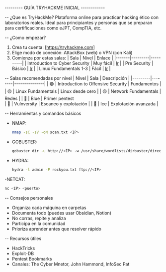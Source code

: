 --------- GUÍA TRYHACKME INICIAL ------------

-- ¿Que es TryHackMe?
Plataforma online para practicar hacking ético con laboratorios reales. Ideal para
principiantes y personas que se preparan para certificaciones como eJPT, CompTIA, etc.



-- ¿Como empezar?
1. Crea tu cuenta:
  [https://tryhackme.com]
2. Elige modo de conexión:
  AttackBox (web) o VPN (con Kali)
3. Comienza por estas salas:
  |  Sala  |  Nivel  |  Enlace  |
  |-------|---------|----------|
  |  Introduction to Cyber Security  |  Muy fácil  |  [Ir](https://tryhackme.com/room.introtooffensivesecurity)  |
  |  Pre Security                    |  Básico      |  [Ir](https://tryhackme.com/room/introtonetworking)  |
  |  Linux Fundamentals 1-3          |  Fácil       |  [Ir](https://tryhackme.com/module/linux-fundamentals)  |


-- Salas recomendadas por nivel
  |  Nivel  |  Sala  |  Descripción  |
  |---------|--------|---------------|
  |  🟢  |  Introduction to Offensive Security  |  Fundamentos  |
  |  🟡  |  Linux Fundamentals  |  Linux desde cero  |
  |  🟡  |  Network Fundamentals  |  Redes  |
  |  🔵  |  Blue  |  Primer pentest  
  |  🔵  |  Vulnversity  |  Escaneo y explotación  |
  |  🔴  |  Ice  |  Explotación avanzada  |


-- Herramientas y comandos básicos
- NMAP:
  ```bash
  nmap -sC -sV -oN scan.txt <IP>
  ````

- GOBUSTER:
  ```bash
  gobuster dir -u http://<IP> -w /usr/share/wordlists/dirbuster/directory-list-2.3-medium.txt
  ````
  
- HYDRA:
  ```bash
  hydra -l admin -P rockyou.txt ftp://<IP>
  ````

-NETCAT:
 ```bash
 nc <IP> <puerto>
 ````


 -- Consejos personales
 - Organiza cada máquina en carpetas
 - Documenta todo (puedes usar Obsidian, Notion)
 - No corras, repite y analiza
 - Participa en la comunidad
 - Prioriza aprender antes que resolver rápido


-- Recursos útiles
* HackTricks
* Exploit-DB
* Pentest Bookmarks
* Canales: The Cyber Mnetor, John Hammond, InfoSec Pat


  

